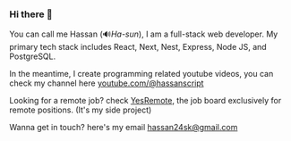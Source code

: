 ### Hi there 👋

You can call me Hassan (🔊*Ha-sun*), I am a full-stack web developer.
My primary tech stack includes React, Next, Nest, Express, Node JS, and PostgreSQL.

In the meantime, I create programming related youtube videos, you can check my channel here [youtube.com/@hassanscript](https://www.youtube.com/@hassanscript)

Looking for a remote job? check [YesRemote](https://yesremote.io), the job board exclusively for remote positions. (It's my side project)

Wanna get in touch? here's my email hassan24sk@gmail.com
